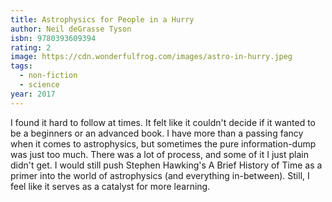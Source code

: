 ```yaml
---
title: Astrophysics for People in a Hurry
author: Neil deGrasse Tyson
isbn: 9780393609394
rating: 2
image: https://cdn.wonderfulfrog.com/images/astro-in-hurry.jpeg
tags:
  - non-fiction
  - science
year: 2017
---
```


I found it hard to follow at times. It felt like it couldn't decide if it wanted to be a beginners or an advanced book. I have more than a passing fancy when it comes to astrophysics, but sometimes the pure information-dump was just too much. There was a lot of process, and some of it I just plain didn't get. I would still push Stephen Hawking's A Brief History of Time as a primer into the world of astrophysics (and everything in-between). Still, I feel like it serves as a catalyst for more learning.
